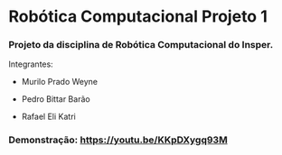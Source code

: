 # Robótica Computacional Projeto 1

### Projeto da disciplina de Robótica Computacional do Insper.

Integrantes:

- Murilo Prado Weyne

- Pedro Bittar Barão

- Rafael Eli Katri

### Demonstração: https://youtu.be/KKpDXygq93M


